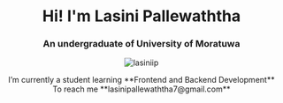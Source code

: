 <h1 align="center">Hi! I'm Lasini Pallewaththa</h1>
<h3 align="center">An undergraduate of University of Moratuwa</h3>

<p align="center"> <img src="https://komarev.com/ghpvc/?username=lasiniip&label=Profile%20views&color=0e75b6&style=flat" alt="lasiniip" /> </p>
<p align="center">
I’m currently a student learning **Frontend and Backend Development** <br/>
To reach me **lasinipallewaththa7@gmail.com**
</p>
